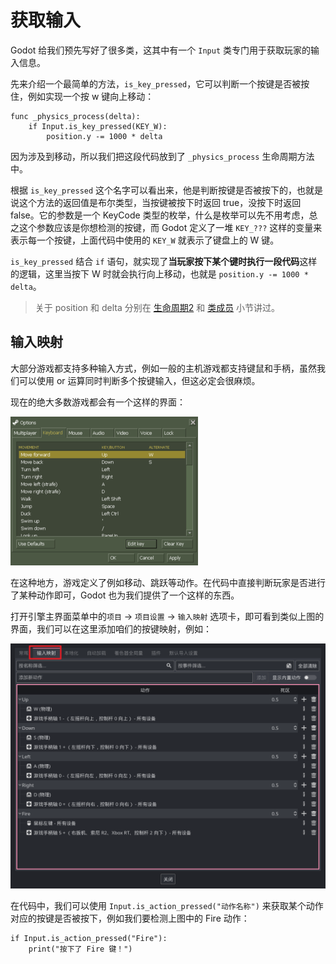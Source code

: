 # 获取输入

Godot 给我们预先写好了很多类，这其中有一个 `Input` 类专门用于获取玩家的输入信息。

先来介绍一个最简单的方法，`is_key_pressed`，它可以判断一个按键是否被按住，例如实现一个按 w 键向上移动：

```gdscript
func _physics_process(delta):
    if Input.is_key_pressed(KEY_W):
        position.y -= 1000 * delta
```

因为涉及到移动，所以我们把这段代码放到了 `_physics_process` 生命周期方法中。

根据 `is_key_pressed` 这个名字可以看出来，他是判断按键是否被按下的，也就是说这个方法的返回值是布尔类型，当按键被按下时返回 true，没按下时返回 false。它的参数是一个 KeyCode 类型的枚举，什么是枚举可以先不用考虑，总之这个参数应该是你想检测的按键，而 Godot 定义了一堆 `KEY_???` 这样的变量来表示每一个按键，上面代码中使用的 `KEY_W` 就表示了键盘上的 W 键。

`is_key_pressed` 结合 `if` 语句，就实现了**当玩家按下某个键时执行一段代码**这样的逻辑，这里当按下 W 时就会执行向上移动，也就是 `position.y -= 1000 * delta`。

> 关于 position 和 delta 分别在 [生命周期2](/Part-引擎交互/生命周期2.md#delta) 和 [类成员](/Part-认识面向对象/类成员.md#对象的属性还是对象) 小节讲过。

## 输入映射

大部分游戏都支持多种输入方式，例如一般的主机游戏都支持键鼠和手柄，虽然我们可以使用 or 运算同时判断多个按键输入，但这必定会很麻烦。

现在的绝大多数游戏都会有一个这样的界面：

![cs的键位设置界面](./images/cs_keyboard.png)

在这种地方，游戏定义了例如移动、跳跃等动作。在代码中直接判断玩家是否进行了某种动作即可，Godot 也为我们提供了一个这样的东西。

打开引擎主界面菜单中的`项目` -> `项目设置` -> `输入映射` 选项卡，即可看到类似上图的界面，我们可以在这里添加咱们的按键映射，例如：

![输入映射](./images/input.png)

在代码中，我们可以使用 `Input.is_action_pressed("动作名称")` 来获取某个动作对应的按键是否被按下，例如我们要检测上图中的 Fire 动作：

```gdscript
if Input.is_action_pressed("Fire"):
    print("按下了 Fire 键！")
```
